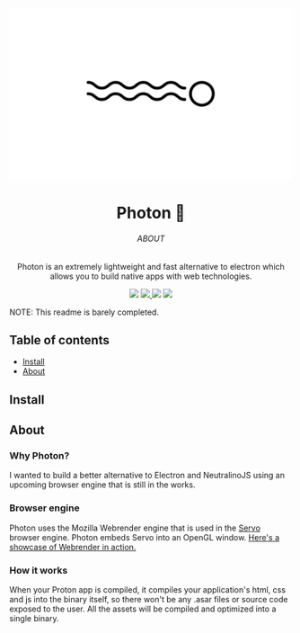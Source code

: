 <p align="center">
  <img src=".github/Banner.png">
</p>
<h1 align="center">Photon 🚀</h1>
<h6 align="center">ABOUT</h6>
<p align="center">
  Photon is an extremely lightweight and fast alternative to electron which allows you to build native apps with web technologies.
</p>

<p align='center'>
  <a>
    <img src='https://img.shields.io/badge/stability-experimental-orange?style=for-the-badge' height='25'>
  </a>
  <a href='https://github.com/raphtlw/zorin/pulls'>
    <img src="https://img.shields.io/badge/PR's-welcome-limegreen?style=for-the-badge&logo=github" height='25'>
  </a>
  <a>
    <img src='https://img.shields.io/badge/build-success-green?style=for-the-badge' height='25'>
  </a>
  <a href='https://github.com/prettier/prettier'>
    <img src='https://img.shields.io/badge/code_style-rust-red?style=for-the-badge' height='25'>
  </a>
</p>

NOTE: This readme is barely completed.

## Table of contents

- [Install](#install)
- [About](#about)

## Install

<!-- TODO: not completed yet -->

## About

### Why Photon?

I wanted to build a better alternative to Electron and NeutralinoJS using an upcoming browser engine that is still in the works.

### Browser engine

Photon uses the Mozilla Webrender engine that is used in the [Servo](https://github.com/servo/servo) browser engine. Photon embeds Servo into an OpenGL window. [Here's a showcase of Webrender in action.](https://www.youtube.com/watch?v=u0hYIRQRiws&feature=youtu.be)

### How it works

When your Proton app is compiled, it compiles your application's html, css and js into the binary itself, so there won't be any .asar files or source code exposed to the user. All the assets will be compiled and optimized into a single binary.